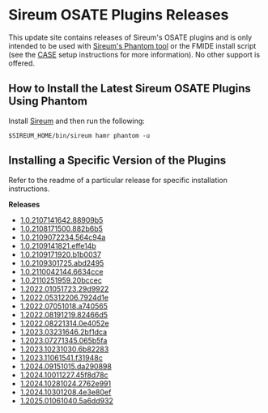# Sireum OSATE Plugins Releases

This update site contains releases of Sireum's OSATE plugins and is only
intended to be used with [Sireum's Phantom tool](https://github.com/sireum/phantom)
or the FMIDE install script (see the
[CASE](https://github.com/sireum/case-env#setting-up-fmide-and-hamr-only)
setup instructions for more information). No other support is offered.

## How to Install the Latest Sireum OSATE Plugins Using Phantom

Install [Sireum](https://github.com/sireum/kekinian#installing) and then run the following:

```batch
$SIREUM_HOME/bin/sireum hamr phantom -u
```

## Installing a Specific Version of the Plugins

Refer to the readme of a particular release for specific installation instructions.

**Releases**

- [1.0.2107141642.88909b5](1.0.2107141642.88909b5)
- [1.0.2108171500.882b6b5](1.0.2108171500.882b6b5)
- [1.0.2109072234.564c94a](1.0.2109072234.564c94a)
- [1.0.2109141821.effe14b](1.0.2109141821.effe14b)
- [1.0.2109171920.b1b0037](1.0.2109171920.b1b0037)
- [1.0.2109301725.abd2495](1.0.2109301725.abd2495)
- [1.0.2110042144.6634cce](1.0.2110042144.6634cce)
- [1.0.2110251959.20bccec](1.0.2110251959.20bccec)
- [1.2022.01051723.29d9922](1.2022.01051723.29d9922)
- [1.2022.05312206.7924d1e](1.2022.05312206.7924d1e)
- [1.2022.07051018.a740565](1.2022.07051018.a740565)
- [1.2022.08191219.82466d5](1.2022.08191219.82466d5)
- [1.2022.08221314.0e4052e](1.2022.08221314.0e4052e)
- [1.2023.03231646.2bf1dca](1.2023.03231646.2bf1dca)
- [1.2023.07271345.065b5fa](1.2023.07271345.065b5fa)
- [1.2023.10231030.6b82283](1.2023.10231030.6b82283)
- [1.2023.11061541.f31948c](1.2023.11061541.f31948c)
- [1.2024.09151015.da290898](1.2024.09151015.da290898)
- [1.2024.10011227.45f8d78c](1.2024.10011227.45f8d78c)
- [1.2024.10281024.2762e991](1.2024.10281024.2762e991)
- [1.2024.10301208.4e3e80ef](1.2024.10301208.4e3e80ef)
- [1.2025.01061040.5a6dd932](1.2025.01061040.5a6dd932)
